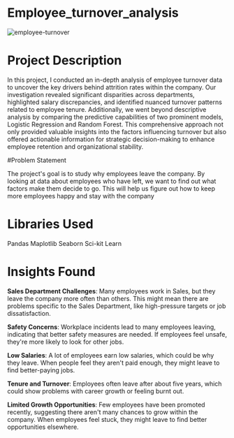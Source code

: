 # Employee_turnover_analysis
![employee-turnover](https://github.com/Bhagyasri00/Employee_turnover_analysis/assets/142825445/10ebd49d-981d-4565-b194-8992849683f6)

# Project Description

In this project, I conducted an in-depth analysis of employee turnover data to uncover the key drivers behind attrition rates within the company. Our investigation revealed significant disparities across departments, highlighted salary discrepancies, and identified nuanced turnover patterns related to employee tenure. Additionally, we went beyond descriptive analysis by comparing the predictive capabilities of two prominent models, Logistic Regression and Random Forest. This comprehensive approach not only provided valuable insights into the factors influencing turnover but also offered actionable information for strategic decision-making to enhance employee retention and organizational stability.

#Problem Statement

The project's goal is to study why employees leave the company. By looking at data about employees who have left, we want to find out what factors make them decide to go. This will help us figure out how to keep more employees happy and stay with the company

# Libraries Used

Pandas
Maplotlib
Seaborn
Sci-kit Learn

# Insights Found 

**Sales Department Challenges**: Many employees work in Sales, but they leave the company more often than others. This might mean there are problems specific to the Sales Department, like high-pressure targets or job dissatisfaction.

**Safety Concerns**: Workplace incidents lead to many employees leaving, indicating that better safety measures are needed. If employees feel unsafe, they're more likely to look for other jobs.

**Low Salaries**: A lot of employees earn low salaries, which could be why they leave. When people feel they aren't paid enough, they might leave to find better-paying jobs.

**Tenure and Turnover**: Employees often leave after about five years, which could show problems with career growth or feeling burnt out.

**Limited Growth Opportunities**: Few employees have been promoted recently, suggesting there aren't many chances to grow within the company. When employees feel stuck, they might leave to find better opportunities elsewhere.



















